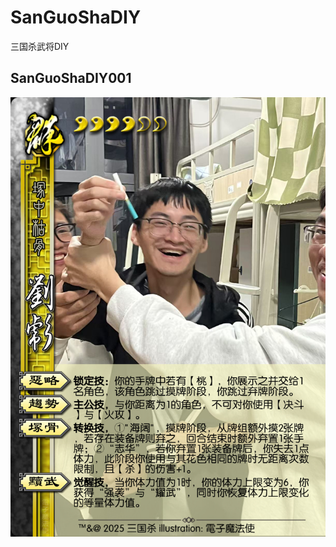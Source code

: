 # SanGuoShaDIY
三国杀武将DIY

 ## SanGuoShaDIY001
![img](https://github.com/KejuLiu/SanGuoShaDIY/blob/main/001.jpg)

 
